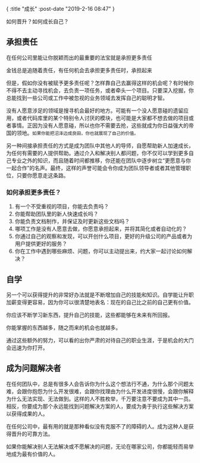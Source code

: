 {
    :title "成长"
    :post-date "2019-2-16 08:47"
}


如何晋升？如何成长自己？

## 承担责任

在任何公司里能让你脱颖而出的最重要的法宝就是承担更多责任

金钱总是追随着责任，有任何机会去承担更多责任时，承担起来

但是，假如你没有被赋予更多责任呢？怎样靠自己去赢得这样的机会呢？有时候你不得不去主动寻找机会，去负责一项任务，或者牵头一个项目。只要深入挖掘，你总能找到一些公司或工作中被忽视的业务领域去发挥自己的聪明才智。

没有人愿意涉足的领域是搜寻机会最好的地方。可能有一个没人愿意碰的遗留应用，或者代码库里的某个特别令人讨厌的模块，也可能是大家都不想去做的项目或者事情。正因为没有人愿意碰，所以也你不需要去抢，这些就成为你日益强大的帝国的领地。`如果你能把沼泽边成良田，你也就展现了自己的价值。`

另一种间接承担责任的方式是成为团队中其他人的导师，自愿帮助新人加速成长，为任何有需要的人提供帮助。通过介入和解决别人都问题，你不仅可以学到更多自己专业之外的知识，而且随着时间都推移，你还能在团队中逐步树立“更愿意与你一起合作”的名声。最终，这样的声誉可能会令你成为团队领导者或者其他管理职位，只要你愿意走这条路。

### 如何承担更多责任？

1. 有一个不受重视的项目，你能去负责吗？
2. 你能帮助团队里的新人快速成长吗？
3. 你能负责文档制作，并保证及时更新这些文档吗？
4. 哪项工作是没有人愿意去做，你愿意承担起来，并将其简化或者自动化的？
5. 你通过自己的观察和发现，可以开创什么项目，更好的升级公司的产品或者为用户提供更好的服务？
6. 你在工作中遇到哪些麻烦、问题，你可以主动提出来，约大家一起讨论如何解决？

## 自学

另一个可以获得提升的非常好办法就是不断增加自己的技能和知识。自学能让升职加薪变得更容易，因为你可以很清楚地表名：现在的自己比之前的自己更有价值。

你应该不断学习新东西，提升自己的技能，这些都能够在未来有所回报。

你能掌握的东西越多，随之而来的机会也就越多。

通过这些额外的努力，可以看的出你严肃的对待自己的职业生涯，于是机会的大门会迅速为你打开。

## 成为问题解决者

在任何团队中，总是有很多人会告诉你为什么这个想法行不通，为什么那个问题太难，会跟你抱怨为什么开发很难，会跟你找理由为什么开发进度很慢，会跟你解释为什么无法实现、无法做到。这样的人不胜枚举，千万要注意不要成为其中一员。相反，你要成为那个永远能找到问题解决方案的人，要成为勇于执行这些解决方案以获得成果的人。

在任何公司中，最有用的就是那种看似没有克服不了的障碍的人。成为这种人是获得晋升的可靠方法。

如果你能解决别人无法解决或不愿解决的问题，无论在哪家公司，你都能轻而易举地成为最有价值的人。




